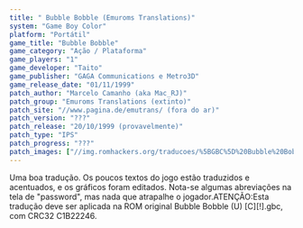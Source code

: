 ```yaml
---
title: " Bubble Bobble (Emuroms Translations)"
system: "Game Boy Color"
platform: "Portátil"
game_title: "Bubble Bobble"
game_category: "Ação / Plataforma"
game_players: "1"
game_developer: "Taito"
game_publisher: "GAGA Communications e Metro3D"
game_release_date: "01/11/1999"
patch_author: "Marcelo Camanho (aka Mac_RJ)"
patch_group: "Emuroms Translations (extinto)"
patch_site: "//www.pagina.de/emutrans/ (fora do ar)"
patch_version: "???"
patch_release: "20/10/1999 (provavelmente)"
patch_type: "IPS"
patch_progress: "???"
patch_images: ["//img.romhackers.org/traducoes/%5BGBC%5D%20Bubble%20Bobble%20-%20Emuroms%20Translations%20-%201.png","//img.romhackers.org/traducoes/%5BGBC%5D%20Bubble%20Bobble%20-%20Emuroms%20Translations%20-%202.png","//img.romhackers.org/traducoes/%5BGBC%5D%20Bubble%20Bobble%20-%20Emuroms%20Translations%20-%203.png"]
---
```

Uma boa tradução. Os poucos textos do jogo estão traduzidos e acentuados, e os gráficos foram editados. Nota-se algumas abreviações na tela de "password", mas nada que atrapalhe o jogador.ATENÇÃO:Esta tradução deve ser aplicada na ROM original Bubble Bobble (U) [C][!].gbc, com CRC32 C1B22246.